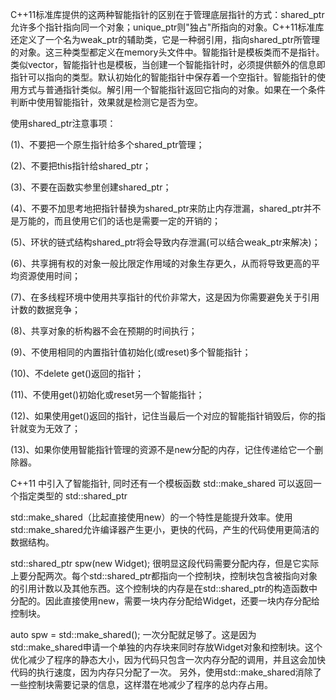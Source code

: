 C++11标准库提供的这两种智能指针的区别在于管理底层指针的方式：shared_ptr允许多个指针指向同一个对象；unique_ptr则"独占"所指向的对象。C++11标准库还定义了一个名为weak_ptr的辅助类，它是一种弱引用，指向shared_ptr所管理的对象。这三种类型都定义在memory头文件中。智能指针是模板类而不是指针。类似vector，智能指针也是模板，当创建一个智能指针时，必须提供额外的信息即指针可以指向的类型。默认初始化的智能指针中保存着一个空指针。智能指针的使用方式与普通指针类似。解引用一个智能指针返回它指向的对象。如果在一个条件判断中使用智能指针，效果就是检测它是否为空。


使用shared_ptr注意事项：

(1)、不要把一个原生指针给多个shared_ptr管理；

(2)、不要把this指针给shared_ptr；

(3)、不要在函数实参里创建shared_ptr；

(4)、不要不加思考地把指针替换为shared_ptr来防止内存泄漏，shared_ptr并不是万能的，而且使用它们的话也是需要一定的开销的；

(5)、环状的链式结构shared_ptr将会导致内存泄漏(可以结合weak_ptr来解决)；

(6)、共享拥有权的对象一般比限定作用域的对象生存更久，从而将导致更高的平均资源使用时间；

(7)、在多线程环境中使用共享指针的代价非常大，这是因为你需要避免关于引用计数的数据竞争；

(8)、共享对象的析构器不会在预期的时间执行；

(9)、不使用相同的内置指针值初始化(或reset)多个智能指针；

(10)、不delete get()返回的指针；

(11)、不使用get()初始化或reset另一个智能指针；

(12)、如果使用get()返回的指针，记住当最后一个对应的智能指针销毁后，你的指针就变为无效了；

(13)、如果你使用智能指针管理的资源不是new分配的内存，记住传递给它一个删除器。


C++11 中引入了智能指针, 同时还有一个模板函数 std::make_shared 可以返回一个指定类型的 std::shared_ptr

std::make_shared（比起直接使用new）的一个特性是能提升效率。使用std::make_shared允许编译器产生更小，更快的代码，产生的代码使用更简洁的数据结构。

std::shared_ptr<Widget> spw(new Widget);
很明显这段代码需要分配内存，但是它实际上要分配两次。每个std::shared_ptr都指向一个控制块，控制块包含被指向对象的引用计数以及其他东西。这个控制块的内存是在std::shared_ptr的构造函数中分配的。因此直接使用new，需要一块内存分配给Widget，还要一块内存分配给控制块。

auto spw = std::make_shared<Widget>();
一次分配就足够了。这是因为std::make_shared申请一个单独的内存块来同时存放Widget对象和控制块。这个优化减少了程序的静态大小，因为代码只包含一次内存分配的调用，并且这会加快代码的执行速度，因为内存只分配了一次。
另外，使用std::make_shared消除了一些控制块需要记录的信息，这样潜在地减少了程序的总内存占用。
